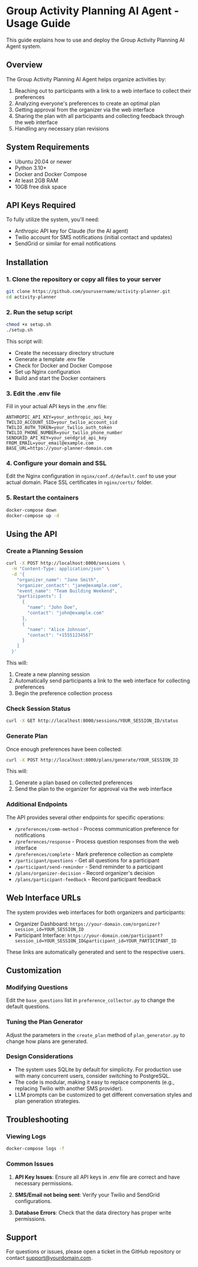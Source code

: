 # Group Activity Planning AI Agent - Usage Guide

This guide explains how to use and deploy the Group Activity Planning AI Agent system.

## Overview

The Group Activity Planning AI Agent helps organize activities by:

1. Reaching out to participants with a link to a web interface to collect their preferences 
2. Analyzing everyone's preferences to create an optimal plan
3. Getting approval from the organizer via the web interface
4. Sharing the plan with all participants and collecting feedback through the web interface
5. Handling any necessary plan revisions

## System Requirements

- Ubuntu 20.04 or newer
- Python 3.10+
- Docker and Docker Compose
- At least 2GB RAM
- 10GB free disk space

## API Keys Required

To fully utilize the system, you'll need:

- Anthropic API key for Claude (for the AI agent)
- Twilio account for SMS notifications (initial contact and updates)
- SendGrid or similar for email notifications

## Installation

### 1. Clone the repository or copy all files to your server

```bash
git clone https://github.com/yourusername/activity-planner.git
cd activity-planner
```

### 2. Run the setup script

```bash
chmod +x setup.sh
./setup.sh
```

This script will:
- Create the necessary directory structure
- Generate a template .env file
- Check for Docker and Docker Compose
- Set up Nginx configuration
- Build and start the Docker containers

### 3. Edit the .env file

Fill in your actual API keys in the .env file:

```
ANTHROPIC_API_KEY=your_anthropic_api_key
TWILIO_ACCOUNT_SID=your_twilio_account_sid
TWILIO_AUTH_TOKEN=your_twilio_auth_token
TWILIO_PHONE_NUMBER=your_twilio_phone_number
SENDGRID_API_KEY=your_sendgrid_api_key
FROM_EMAIL=your_email@example.com
BASE_URL=https://your-planner-domain.com
```

### 4. Configure your domain and SSL

Edit the Nginx configuration in `nginx/conf.d/default.conf` to use your actual domain. 
Place SSL certificates in `nginx/certs/` folder.

### 5. Restart the containers

```bash
docker-compose down
docker-compose up -d
```

## Using the API

### Create a Planning Session

```bash
curl -X POST http://localhost:8000/sessions \
  -H "Content-Type: application/json" \
  -d '{
    "organizer_name": "Jane Smith",
    "organizer_contact": "jane@example.com",
    "event_name": "Team Building Weekend",
    "participants": [
      {
        "name": "John Doe",
        "contact": "john@example.com"
      },
      {
        "name": "Alice Johnson",
        "contact": "+15551234567"
      }
    ]
  }'
```

This will:
1. Create a new planning session
2. Automatically send participants a link to the web interface for collecting preferences
3. Begin the preference collection process

### Check Session Status

```bash
curl -X GET http://localhost:8000/sessions/YOUR_SESSION_ID/status
```

### Generate Plan

Once enough preferences have been collected:

```bash
curl -X POST http://localhost:8000/plans/generate/YOUR_SESSION_ID
```

This will:
1. Generate a plan based on collected preferences
2. Send the plan to the organizer for approval via the web interface

### Additional Endpoints

The API provides several other endpoints for specific operations:

- `/preferences/comm-method` - Process communication preference for notifications
- `/preferences/response` - Process question responses from the web interface
- `/preferences/complete` - Mark preference collection as complete
- `/participant/questions` - Get all questions for a participant
- `/participant/send-reminder` - Send reminder to a participant
- `/plans/organizer-decision` - Record organizer's decision
- `/plans/participant-feedback` - Record participant feedback

## Web Interface URLs

The system provides web interfaces for both organizers and participants:

- Organizer Dashboard: `https://your-domain.com/organizer?session_id=YOUR_SESSION_ID`
- Participant Interface: `https://your-domain.com/participant?session_id=YOUR_SESSION_ID&participant_id=YOUR_PARTICIPANT_ID`

These links are automatically generated and sent to the respective users.

## Customization

### Modifying Questions

Edit the `base_questions` list in `preference_collector.py` to change the default questions.

### Tuning the Plan Generator

Adjust the parameters in the `create_plan` method of `plan_generator.py` to change how plans are generated.

### Design Considerations

- The system uses SQLite by default for simplicity. For production use with many concurrent users, consider switching to PostgreSQL.
- The code is modular, making it easy to replace components (e.g., replacing Twilio with another SMS provider).
- LLM prompts can be customized to get different conversation styles and plan generation strategies.

## Troubleshooting

### Viewing Logs

```bash
docker-compose logs -f
```

### Common Issues

1. **API Key Issues**: Ensure all API keys in .env file are correct and have necessary permissions.

2. **SMS/Email not being sent**: Verify your Twilio and SendGrid configurations.

3. **Database Errors**: Check that the data directory has proper write permissions.

## Support

For questions or issues, please open a ticket in the GitHub repository or contact support@yourdomain.com.